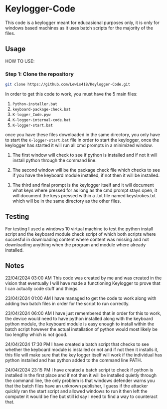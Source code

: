 # Keylogger-Code

This code is a keylogger meant for educasional purposes only, it is only for windows based machines as it uses batch scripts for the majority of the files.

## Usage

HOW TO USE:

### Step 1: Clone the repository

```bash
git clone https://github.com/Lewis418/Keylogger-Code.git
```

In order to get this code to work, you must have the 5 main files:

1. `Python-installer.bat`
2. `keyboard-package-check.bat`
3. `K-logger_Code.pyw`
4. `K-logger-internal-code.bat`
5. `K-logger-start.bat`

once you have these files downloaded in the same directory, you only have to start the `K-logger-start.bat` file in order to start the keylogger, once the keylogger has started it will run all cmd prompts in a minimized window.

1. The first window will check to see if python is installed and if not it will install python through the command line.

2. The second window will be the package check file which checks to see if you have the keyboard module installed, if not then it will be installed.

3. The third and final prompt is the keylogger itself and it will document what keys where pressed for as long as the cmd prompt stays open, it will document the keys pressed within a .txt file named keystrokes.txt which will be in the same directory as the other files.

## Testing

For testing I used a windows 10 virtual machine to test the python install script and the keyboard module check script of which both scripts where succesful in downloading content where content was missing and not downloading anything when the program and module where already installed.

## Notes

22/04/2024 03:00 AM
This code was created by me and was created in the vision that eventually I will have made a functioning Keylogger to prove that I can actually code stuff and things.

23/04/2024 01:00 AM
I have managed to get the code to work along with adding two batch files in order for the script to run correctly.

23/04/2024 06:00 AM
I have just remembered that in order for this to work, the device would need to have python installed along with the keyboard python module, the keyboard module is easy enough to install within the batch script however the actual installation of python would most likely be too lengthy which is not good.

24/04/2024 17:30 PM
I have created a batch script that checks to see whether the keyboard module is installed or not and if not then it installs it, this file will make sure that the key logger itself will work if the individual has python installed and has python added to the command line PATH.

24/04/2024 23:15 PM
I have created a batch script to check if python is installed in the first place and if not then it will be installed quietly through the command line, the only problem is that windows defender warns you that the batch files have an unknown publisher, I guess if the attacker quickly ran the start script and allowed windows to run it then left the computer it would be fine but still id say I need to find a way to counteract that.
